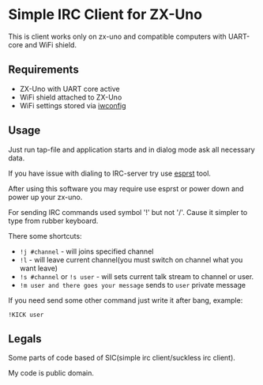 # Simple IRC Client for ZX-Uno

This is client works only on zx-uno and compatible computers with UART-core and WiFi shield.

## Requirements

 * ZX-Uno with UART core active
 * WiFi shield attached to ZX-Uno
 * WiFi settings stored via [iwconfig](https://github.com/nihirash/iwconfig)

## Usage

Just run tap-file and application starts and in dialog mode ask all necessary data.

If you have issue with dialing to IRC-server try use [esprst](http://www.zxuno.com/forum/viewtopic.php?f=39&t=2898#p26066) tool.

After using this software you may require use esprst or power down and power up your zx-uno.

For sending IRC commands used symbol '!' but not '/'. Cause it simpler to type from rubber keyboard.

There some shortcuts:

 * `!j #channel` - will joins specified channel
 * `!l` - will leave current channel(you must switch on channel what you want leave)
 * `!s #channel` or `!s user` - will sets current talk stream to channel or user.
 * `!m user and there goes your message` sends to `user` private message

 If you need send some other command just write it after bang, example: 
 
 ```
 !KICK user
 ```

 ## Legals

Some parts of code based of SIC(simple irc client/suckless irc client).

My code is public domain. 